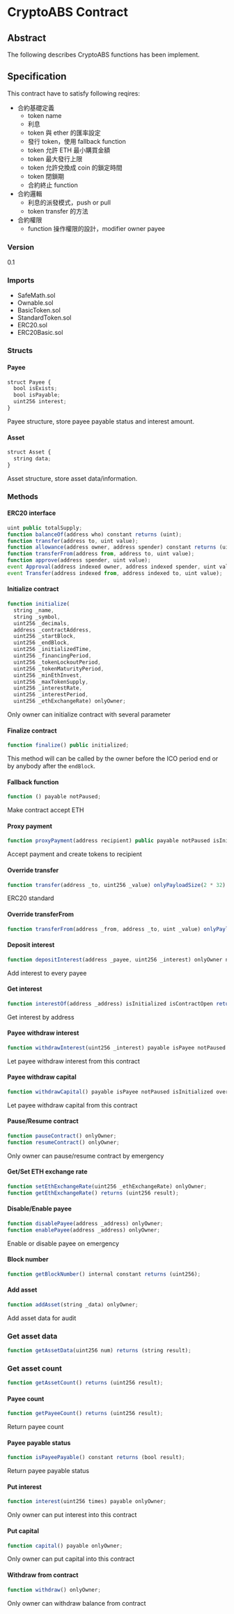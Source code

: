 # CryptoABS Contract

## Abstract

The following describes CryptoABS functions has been implement.

## Specification

This contract have to satisfy following reqires:
- 合約基礎定義
    - token name
    - 利息
    - token 與 ether 的匯率設定
    - 發行 token，使用 fallback function
    - token 允許 ETH 最小購買金額
    - token 最大發行上限
    - token 允許兌換成 coin 的鎖定時間
    - token 閉鎖期
    - 合約終止 function
- 合約邏輯
    - 利息的派發模式，push or pull
    - token transfer 的方法
- 合約權限
    - function 操作權限的設計，modifier owner payee

### Version

0.1

### Imports

- SafeMath.sol
- Ownable.sol
- BasicToken.sol
- StandardToken.sol
- ERC20.sol
- ERC20Basic.sol

### Structs

#### Payee

```javascript
struct Payee {
  bool isExists;                                      
  bool isPayable;                                     
  uint256 interest;
}
```

Payee structure, store payee payable status and interest amount.

#### Asset

```javascript
struct Asset {
  string data;                                        
}
```

Asset structure, store asset data/information.

### Methods

#### ERC20 interface

```javascript
uint public totalSupply;
function balanceOf(address who) constant returns (uint);
function transfer(address to, uint value);
function allowance(address owner, address spender) constant returns (uint);
function transferFrom(address from, address to, uint value);
function approve(address spender, uint value);
event Approval(address indexed owner, address indexed spender, uint value);
event Transfer(address indexed from, address indexed to, uint value);
```

#### Initialize contract

```javascript
function initialize(
  string _name,
  string _symbol,
  uint256 _decimals,
  address _contractAddress,
  uint256 _startBlock,
  uint256 _endBlock,
  uint256 _initializedTime,
  uint256 _financingPeriod,
  uint256 _tokenLockoutPeriod,
  uint256 _tokenMaturityPeriod,
  uint256 _minEthInvest,
  uint256 _maxTokenSupply,
  uint256 _interestRate,
  uint256 _interestPeriod,
  uint256 _ethExchangeRate) onlyOwner;
```

Only owner can initialize contract with several parameter

#### Finalize contract

```javascript
function finalize() public initialized;
```

This method will can be called by the owner before the ICO period end or by anybody after the `endBlock`.

#### Fallback function

```javascript
function () payable notPaused;
```

Make contract accept ETH

#### Proxy payment

```javascript
function proxyPayment(address recipient) public payable notPaused isInitialized isContractOpen returns (bool);
```

Accept payment and create tokens to recipient

#### Override transfer

```javascript
function transfer(address _to, uint256 _value) onlyPayloadSize(2 * 32) notLockout notPaused isInitialized isContractOpen;
```

ERC20 standard

#### Override transferFrom

```javascript
function transferFrom(address _from, address _to, uint _value) onlyPayloadSize(3 * 32) notLockout notPaused isInitialized ;
```

#### Deposit interest

```javascript
function depositInterest(address _payee, uint256 _interest) onlyOwner notPaused isInitialized isContractOpen;
```

Add interest to every payee

#### Get interest

```javascript
function interestOf(address _address) isInitialized isContractOpen returns (uint256 result);
```

Get interest by address

#### Payee withdraw interest

```javascript
function withdrawInterest(uint256 _interest) payable isPayee notPaused isInitialized notLockout isContractOpen;
```

Let payee withdraw interest from this contract

#### Payee withdraw capital

```javascript
function withdrawCapital() payable isPayee notPaused isInitialized overMaturity isContractOpen;
```

Let payee withdraw capital from this contract

#### Pause/Resume contract

```javascript
function pauseContract() onlyOwner;
function resumeContract() onlyOwner;
```

Only owner can pause/resume contract by emergency

#### Get/Set ETH exchange rate

```javascript
function setEthExchangeRate(uint256 _ethExchangeRate) onlyOwner;
function getEthExchangeRate() returns (uint256 result);
```

#### Disable/Enable payee

```javascript
function disablePayee(address _address) onlyOwner;
function enablePayee(address _address) onlyOwner;
```

Enable or disable payee on emergency

#### Block number

```javascript
function getBlockNumber() internal constant returns (uint256);
```

#### Add asset

```javascript
function addAsset(string _data) onlyOwner;
```

Add asset data for audit

### Get asset data

```javascript
function getAssetData(uint256 num) returns (string result);
```

### Get asset count

```javascript
function getAssetCount() returns (uint256 result);
```

#### Payee count

```javascript
function getPayeeCount() returns (uint256 result);
```

Return payee count

#### Payee payable status

```javascript
function isPayeePayable() constant returns (bool result);
```

Return payee payable status

#### Put interest

```javascript
function interest(uint256 times) payable onlyOwner;
```

Only owner can put interest into this contract

#### Put capital

```javascript
function capital() payable onlyOwner;
```

Only owner can put capital into this contract

#### Withdraw from contract

```javascript
function withdraw() onlyOwner;
```

Only owner can withdraw balance from contract
